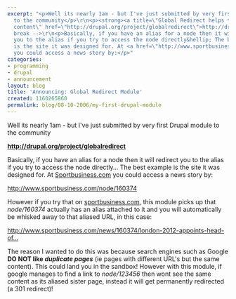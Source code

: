 ```yaml
---
excerpt: "<p>Well its nearly 1am - but I've just submitted by very first Drupal module
  to the community</p>\r\n<p><strong><a title=\"Global Redirect helps to stop duplicate
  content\" href=\"http://drupal.org/project/globalredirect\">http://drupal.org/project/globalredirect</a></strong></p>\r\n<!--
  break -->\r\n<p>Basically, if you have an alias for a node then it will redirect
  you to the alias if you try to access the node directly&hellip; The best example
  is the site it was designed for. At <a href=\"http://www.sportbusiness.com\">Sportbusiness.com</a>
  you could access a news story by:</p>"
categories:
- programming
- drupal
- announcement
layout: blog
title: 'Announcing: Global Redirect Module'
created: 1160265860
permalink: blog/08-10-2006/my-first-drupal-module
---
```

<p>Well its nearly 1am - but I've just submitted by very first Drupal module to the community</p>
<p><strong><a title="Global Redirect helps to stop duplicate content" href="http://drupal.org/project/globalredirect">http://drupal.org/project/globalredirect</a></strong></p>
<!-- break -->
<p>Basically, if you have an alias for a node then it will redirect you to the alias if you try to access the node directly&hellip; The best example is the site it was designed for. At <a href="http://www.sportbusiness.com">Sportbusiness.com</a> you could access a news story by:</p>
<p><a href="http://www.sportbusiness.com/node/160374">http://www.sportbusiness.com/node/160374</a></p>
<p>However if you try that on <a href="http://www.sportbusiness.com">sportbusiness.com</a>, this module picks up that <em>node/160374</em> actually has an alias attached to it and you will automatically be whisked away to that aliased URL, in this case:</p>
<p><a href="http://www.sportbusiness.com/news/160374/london-2012-appoints-head-of-new-media">http://www.sportbusiness.com/news/160374/london-2012-appoints-head-of&hellip;</a></p>
<p>The reason I wanted to do this was because search engines such as Google <strong>DO NOT like <em>duplicate pages</em></strong> (ie pages with different URL's but the same content). This could land you in the sandbox! However with this module, if google manages to find a link to <em>node/123456</em> then wont see the same content as its aliased sister page, instead it will get permanently redirected (a 301 redirect)!</p>
